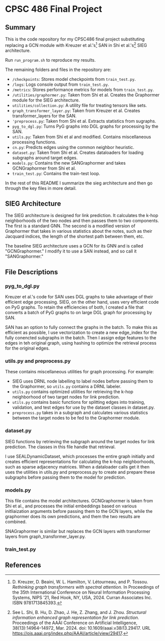 # CPSC 486 Final Project

## Summary

This is the code repository for my CPSC486 final project substituting replacing a GCN module with Kreuzer et al.'s[^1] SAN in Shi et al.'s[^2] SIEG architecture. 

Run `run_program.sh` to reproduce my results.


The remaining folders and files in the repository are:
- `/checkpoints`: Stores model checkpoints from `train_test.py`.
- `/logs`: Logs console output from `train_test.py`.
- `/metrics`: Stores performance metrics for models from `train_test.py`.
- `/utilities/graphormer.py`: Taken from Shi et al. Creates the Graphormer module for the SIEG architecture.
- `utilities/collection.py`: A utility file for treating tensors like sets.
- `graph_transformer_layer.py`: Taken from Kreuzer et al. Creates transformer_layers for the SAN.
- `'preprocess.py`: Taken from Shi et al. Extracts statistics from sugraphs.
- `pyg_to_dgl.py`: Turns PyG graphs into DGL graphs for processing by the SAN.
- `utils.py`: Taken from Shi et al and modified. Contains miscellaneous processing functions.
- `cn.py`: Predicts edges using the common neighbor heuristic.
- `dataset.py`: Taken from Shi et al. Creates dataloaders for loading subgraphs around target edges.
- `models.py`: Contains the new SANGraphormer and takes GCNGraphormer from Shi et al.
- `train_test.py`: Contains the train-test loop. 

In the rest of this README I summarize the sieg architecture and then go through the key files in more detail.

## SIEG Architecture

The SIEG architecture is designed for link prediction. It calculates the k-hop neighborhoods of the two nodes and then passes them to two components. The first is a standard GNN. The second is a modified version of Graphormer that takes in various statistics about the notes, such as their Jacquard indices, the length of the shortest path between them, etc.

The baseline SIEG architecture uses a GCN for its GNN and is called "GCNGraphormer." I modify it to use a SAN instead, and so call it "SANGraphormer."

## File Descriptions

### pyg_to_dgl.py

Kreuzer et al.'s code for SAN uses DGL graphs to take advantage of their efficient edge processing. SIEG, on the other hand, uses very efficient code on PyG graphs. To retain the efficiencies of both, I created a file that converts a batch of PyG graphs to on large DGL graph for processing by SAN.

SAN has an option to fully connect the graphs in the batch. To make this as efficient as possible, I use vectorization to create a new edge_index for the fully conencted subgraphs in the batch. Then I assign edge features to the edges in teh original graph, using hashing to optimize the retrieval process for the original edges.

### utils.py and preprocess.py

These contains miscellaneous utilities for graph processing. For example:
- SIEG uses DRNL node labelling to label nodes before passing them to the Graphormer, so `utils.py` contains a DRNL labeler. 
- `utils.py` contains optimized utilities for retrieving the k-hop neighborhood of two target nodes for link prediction.
- `utils.py` contains basic functions for splitting edges into training, validation, and test edges for use by the dataset classes in dataset.py.
- `preprocess.py` takes in a subgraph and calculates various statistics between the target nodes to be fed to the Graphormer module.

### dataset.py

SIEG functions by retrieving the subgraph around the target nodes for link prediction. The classes in this file handle that retrieval. 

I use SEALDynamicDataset, which processes the entire graph initially and creates efficient representations for calculating the k-hop neighborhoods, such as sparse adjacency matrices. When a dataloader calls get it then uses the utilities in utils.py and preprocess.py to create and prepare these subgraphs before passing them to the model for prediction.

### models.py

This file contains the model architectures. GCNGraphormer is taken from Shi et al., and processes the initial embeddings based on various initliaization arguments before passing them to the GCN layers, while the graphormer does its own predictions, and them the two results are combined.

SNAGraphormer is similar but replaces the GCN layers with transformer layers from graph_transformer_layer.py. 

### train_test.py



## References

[^1]: D. Kreuzer, D. Beaini, W. L. Hamilton, V. Létourneau, and P. Tossou. *Rethinking graph transformers with spectral attention.* In Proceedings of the 35th International Conference on Neural Information Processing Systems, NIPS ’21, Red Hook, NY, USA, 2024. Curran Associates Inc. ISBN 9781713845393.

[^2]: See L. Shi, B. Hu, D. Zhao, J. He, Z. Zhang, and J. Zhou. *Structural information enhanced graph
representation for link prediction.* Proceedings of the AAAI Conference on Artificial Intelligence,
38(13):14964–14972, Mar. 2024. doi: 10.1609/aaai.v38i13.29417. URL https://ojs.aaai.org/index.php/AAAI/article/view/29417.